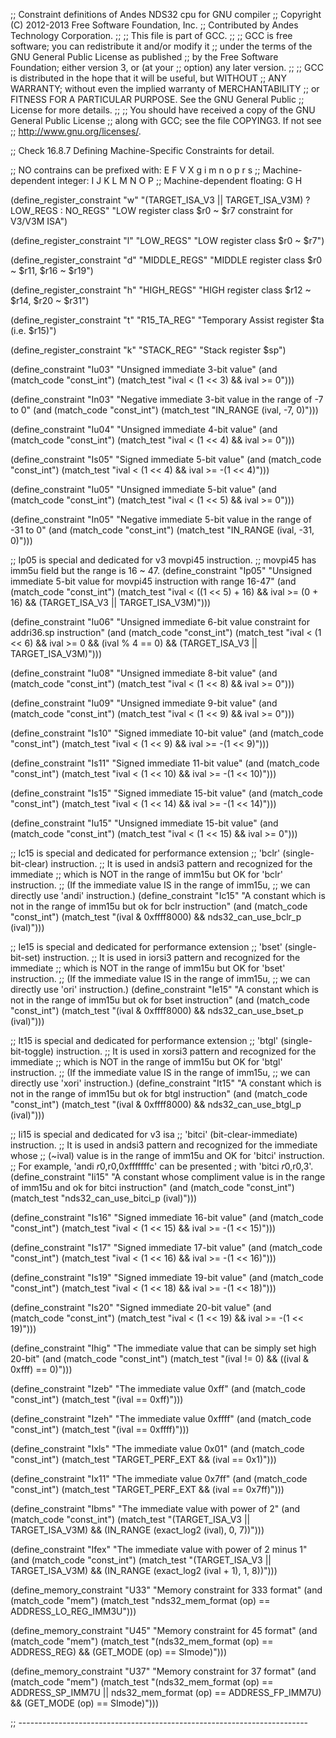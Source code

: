 ;; Constraint definitions of Andes NDS32 cpu for GNU compiler
;; Copyright (C) 2012-2013 Free Software Foundation, Inc.
;; Contributed by Andes Technology Corporation.
;;
;; This file is part of GCC.
;;
;; GCC is free software; you can redistribute it and/or modify it
;; under the terms of the GNU General Public License as published
;; by the Free Software Foundation; either version 3, or (at your
;; option) any later version.
;;
;; GCC is distributed in the hope that it will be useful, but WITHOUT
;; ANY WARRANTY; without even the implied warranty of MERCHANTABILITY
;; or FITNESS FOR A PARTICULAR PURPOSE.  See the GNU General Public
;; License for more details.
;;
;; You should have received a copy of the GNU General Public License
;; along with GCC; see the file COPYING3.  If not see
;; <http://www.gnu.org/licenses/>.

;; Check 16.8.7 Defining Machine-Specific Constraints for detail.

;; NO contrains can be prefixed with: E F V X g i m n o p r s
;; Machine-dependent integer: I J K L M N O P
;; Machine-dependent floating: G H


(define_register_constraint "w" "(TARGET_ISA_V3 || TARGET_ISA_V3M) ? LOW_REGS : NO_REGS"
  "LOW register class $r0 ~ $r7 constraint for V3/V3M ISA")

(define_register_constraint "l" "LOW_REGS"
  "LOW register class $r0 ~ $r7")

(define_register_constraint "d" "MIDDLE_REGS"
  "MIDDLE register class $r0 ~ $r11, $r16 ~ $r19")

(define_register_constraint "h" "HIGH_REGS"
  "HIGH register class $r12 ~ $r14, $r20 ~ $r31")


(define_register_constraint "t" "R15_TA_REG"
  "Temporary Assist register $ta (i.e. $r15)")

(define_register_constraint "k" "STACK_REG"
  "Stack register $sp")


(define_constraint "Iu03"
  "Unsigned immediate 3-bit value"
  (and (match_code "const_int")
       (match_test "ival < (1 << 3) && ival >= 0")))

(define_constraint "In03"
  "Negative immediate 3-bit value in the range of -7 to 0"
  (and (match_code "const_int")
       (match_test "IN_RANGE (ival, -7, 0)")))

(define_constraint "Iu04"
  "Unsigned immediate 4-bit value"
  (and (match_code "const_int")
       (match_test "ival < (1 << 4) && ival >= 0")))

(define_constraint "Is05"
  "Signed immediate 5-bit value"
  (and (match_code "const_int")
       (match_test "ival < (1 << 4) && ival >= -(1 << 4)")))

(define_constraint "Iu05"
  "Unsigned immediate 5-bit value"
  (and (match_code "const_int")
       (match_test "ival < (1 << 5) && ival >= 0")))

(define_constraint "In05"
  "Negative immediate 5-bit value in the range of -31 to 0"
  (and (match_code "const_int")
       (match_test "IN_RANGE (ival, -31, 0)")))

;; Ip05 is special and dedicated for v3 movpi45 instruction.
;; movpi45 has imm5u field but the range is 16 ~ 47.
(define_constraint "Ip05"
  "Unsigned immediate 5-bit value for movpi45 instruction with range 16-47"
  (and (match_code "const_int")
       (match_test "ival < ((1 << 5) + 16)
		    && ival >= (0 + 16)
		    && (TARGET_ISA_V3 || TARGET_ISA_V3M)")))

(define_constraint "Iu06"
  "Unsigned immediate 6-bit value constraint for addri36.sp instruction"
  (and (match_code "const_int")
       (match_test "ival < (1 << 6)
		    && ival >= 0
		    && (ival % 4 == 0)
		    && (TARGET_ISA_V3 || TARGET_ISA_V3M)")))

(define_constraint "Iu08"
  "Unsigned immediate 8-bit value"
  (and (match_code "const_int")
       (match_test "ival < (1 << 8) && ival >= 0")))

(define_constraint "Iu09"
  "Unsigned immediate 9-bit value"
  (and (match_code "const_int")
       (match_test "ival < (1 << 9) && ival >= 0")))


(define_constraint "Is10"
  "Signed immediate 10-bit value"
  (and (match_code "const_int")
       (match_test "ival < (1 << 9) && ival >= -(1 << 9)")))

(define_constraint "Is11"
  "Signed immediate 11-bit value"
  (and (match_code "const_int")
       (match_test "ival < (1 << 10) && ival >= -(1 << 10)")))


(define_constraint "Is15"
  "Signed immediate 15-bit value"
  (and (match_code "const_int")
       (match_test "ival < (1 << 14) && ival >= -(1 << 14)")))

(define_constraint "Iu15"
  "Unsigned immediate 15-bit value"
  (and (match_code "const_int")
       (match_test "ival < (1 << 15) && ival >= 0")))


;; Ic15 is special and dedicated for performance extension
;; 'bclr' (single-bit-clear) instruction.
;; It is used in andsi3 pattern and recognized for the immediate
;; which is NOT in the range of imm15u but OK for 'bclr' instruction.
;; (If the immediate value IS in the range of imm15u,
;;  we can directly use 'andi' instruction.)
(define_constraint "Ic15"
  "A constant which is not in the range of imm15u but ok for bclr instruction"
  (and (match_code "const_int")
       (match_test "(ival & 0xffff8000) && nds32_can_use_bclr_p (ival)")))

;; Ie15 is special and dedicated for performance extension
;; 'bset' (single-bit-set) instruction.
;; It is used in iorsi3 pattern and recognized for the immediate
;; which is NOT in the range of imm15u but OK for 'bset' instruction.
;; (If the immediate value IS in the range of imm15u,
;;  we can directly use 'ori' instruction.)
(define_constraint "Ie15"
  "A constant which is not in the range of imm15u but ok for bset instruction"
  (and (match_code "const_int")
       (match_test "(ival & 0xffff8000) && nds32_can_use_bset_p (ival)")))

;; It15 is special and dedicated for performance extension
;; 'btgl' (single-bit-toggle) instruction.
;; It is used in xorsi3 pattern and recognized for the immediate
;; which is NOT in the range of imm15u but OK for 'btgl' instruction.
;; (If the immediate value IS in the range of imm15u,
;;  we can directly use 'xori' instruction.)
(define_constraint "It15"
  "A constant which is not in the range of imm15u but ok for btgl instruction"
  (and (match_code "const_int")
       (match_test "(ival & 0xffff8000) && nds32_can_use_btgl_p (ival)")))


;; Ii15 is special and dedicated for v3 isa
;; 'bitci' (bit-clear-immediate) instruction.
;; It is used in andsi3 pattern and recognized for the immediate whose
;; (~ival) value is in the range of imm15u and OK for 'bitci' instruction.
;; For example, 'andi $r0,$r0,0xfffffffc' can be presented
;  with 'bitci $r0,$r0,3'.
(define_constraint "Ii15"
  "A constant whose compliment value is in the range of imm15u
   and ok for bitci instruction"
  (and (match_code "const_int")
       (match_test "nds32_can_use_bitci_p (ival)")))


(define_constraint "Is16"
  "Signed immediate 16-bit value"
  (and (match_code "const_int")
       (match_test "ival < (1 << 15) && ival >= -(1 << 15)")))

(define_constraint "Is17"
  "Signed immediate 17-bit value"
  (and (match_code "const_int")
       (match_test "ival < (1 << 16) && ival >= -(1 << 16)")))


(define_constraint "Is19"
  "Signed immediate 19-bit value"
  (and (match_code "const_int")
       (match_test "ival < (1 << 18) && ival >= -(1 << 18)")))


(define_constraint "Is20"
  "Signed immediate 20-bit value"
  (and (match_code "const_int")
       (match_test "ival < (1 << 19) && ival >= -(1 << 19)")))


(define_constraint "Ihig"
  "The immediate value that can be simply set high 20-bit"
  (and (match_code "const_int")
       (match_test "(ival != 0) && ((ival & 0xfff) == 0)")))

(define_constraint "Izeb"
  "The immediate value 0xff"
  (and (match_code "const_int")
       (match_test "(ival == 0xff)")))

(define_constraint "Izeh"
  "The immediate value 0xffff"
  (and (match_code "const_int")
       (match_test "(ival == 0xffff)")))

(define_constraint "Ixls"
  "The immediate value 0x01"
  (and (match_code "const_int")
       (match_test "TARGET_PERF_EXT && (ival == 0x1)")))

(define_constraint "Ix11"
  "The immediate value 0x7ff"
  (and (match_code "const_int")
       (match_test "TARGET_PERF_EXT && (ival == 0x7ff)")))

(define_constraint "Ibms"
  "The immediate value with power of 2"
  (and (match_code "const_int")
       (match_test "(TARGET_ISA_V3 || TARGET_ISA_V3M)
		    && (IN_RANGE (exact_log2 (ival), 0, 7))")))

(define_constraint "Ifex"
  "The immediate value with power of 2 minus 1"
  (and (match_code "const_int")
       (match_test "(TARGET_ISA_V3 || TARGET_ISA_V3M)
		    && (IN_RANGE (exact_log2 (ival + 1), 1, 8))")))


(define_memory_constraint "U33"
  "Memory constraint for 333 format"
  (and (match_code "mem")
       (match_test "nds32_mem_format (op) == ADDRESS_LO_REG_IMM3U")))

(define_memory_constraint "U45"
  "Memory constraint for 45 format"
  (and (match_code "mem")
       (match_test "(nds32_mem_format (op) == ADDRESS_REG)
		    && (GET_MODE (op) == SImode)")))

(define_memory_constraint "U37"
  "Memory constraint for 37 format"
  (and (match_code "mem")
       (match_test "(nds32_mem_format (op) == ADDRESS_SP_IMM7U
		    || nds32_mem_format (op) == ADDRESS_FP_IMM7U)
		    && (GET_MODE (op) == SImode)")))

;; ------------------------------------------------------------------------
